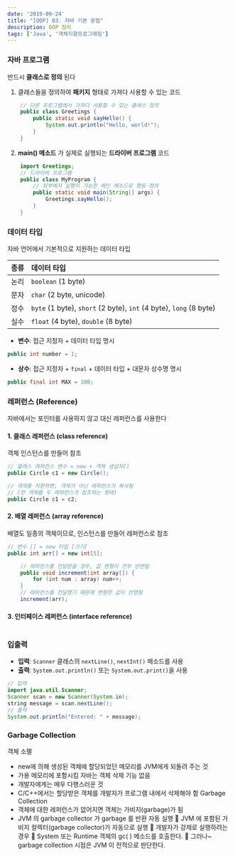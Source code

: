 ```yaml
---
date: '2019-09-24'
title: "[OOP] 03. 자바 기본 문법"
description: OOP 정리
tags: ['Java', '객체지향프로그래밍']
---
```


### 자바 프로그램
반드시 __클래스로 정의__ 된다
1. 클래스들을 정의하여 __패키지__ 형태로 가져다 사용할 수 있는 코드
```java
    // 다른 프로그램에서 가져다 사용할 수 있는 클래스 정의 
    public class Greetings {
        public static void sayHello() {
            System.out.println("Hello, world!");
        }
    }
```
2. __main() 메소드__ 가 실제로 실행되는 __드라이버 프로그램__ 코드
```java
    import Greetings;
    // 드라이버 프로그램
    public class MyProgram {
        // 외부에서 실행이 가능한 메인 메소드로 행동 정의
        public static void main(String[] args) {
            Greetings.sayHello();
        }
    }
```

### 데이터 타입
자바 언어에서 기본적으로 지원하는 데이터 타입

| 종류 | 데이터 타입 |
|:----|:----|
| 논리 | `boolean` (1 byte) |
| 문자 | `char` (2 byte, unicode) |
| 정수 | `byte` (1 byte), `short` (2 byte), `int` (4 byte), `long` (8 byte) |
| 실수 | `float` (4 byte), `double` (8 byte) |

- __변수__: 접근 지정자 + 데이터 타입 명시
```java
public int number = 1;
```
- __상수__: 접근 지정자 + `final` + 데이터 타입 + 대문자 상수명 명시
```java
public final int MAX = 100;
```

### 레퍼런스 (Reference)
자바에서는 포인터를 사용하지 않고 대신 레퍼런스를 사용한다

#### 1. 클래스 레퍼런스 (class reference)
객체 인스턴스를 만들어 참조
```java
// 클래스 레퍼런스 변수 = new + 객체 생성자()
public Circle c1 = new Circle();
```
```java
// 객체를 치환하면, 객체가 아닌 레퍼런스가 복사됨
// (한 객체를 두 레퍼런스가 참조하는 형태)
public Circle c1 = c2;
```

#### 2. 배열 레퍼런스 (array reference)
배열도 일종의 객체이므로, 인스턴스를 만들어 레퍼런스로 참조
```java
// 변수 [] = new 타입 [크기]
public int arr[] = new int[5];
```
```java
    // 레퍼런스를 전달받을 경우, 값 변형이 전부 반연됨 
    public void increment(int array[]) {
        for (int num : array) num++;
    }
    // 레퍼런스를 전달했기 때문에 변형한 값이 반영됨
    increment(arr);
```
#### 3. 인터페이스 레퍼런스 (interface reference)
```java
```

### 입출력
- __입력__: `Scanner` 클래스의 `nextLine()`, `nextInt()` 메소드를 사용
- __출력__: `System.out.println()` 또는 `System.out.print()`을 사용
```java
// 입력
import java.util.Scanner;
Scanner scan = new Scanner(System.in);
string message = scan.nextLine();
// 출력
System.out.println("Entered: " + message);
```

### Garbage Collection
객체 소멸
- new에 의해 생성된 객체에 할당되었던 메모리를 JVM에게
되돌려 주는 것
- 가용 메모리에 포함시킴
자바는 객체 삭제 기능 없음
- 개발자에게는 매우 다행스러운 것
- C/C++에서는 할당받은 객체를 개발자가 프로그램 내에서 삭제해야 함
Garbage Collection
- 객체에 대한 레퍼런스가 없어지면 객체는 가비지(garbage)가 됨
- JVM 의 garbage collector 가 garbage 를 반환
자동 실행
 JVM 에 포함된 가비지 컬렉터(garbage collector)가 자동으로 실행
 개발자가 강제로 실행하려는 경우
 System 또는 Runtime 객체의 gc( ) 메소드를 호출한다.
 그러나~ garbage collection 시점은 JVM 이 전적으로 판단한다.
